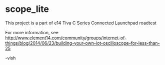 scope_lite
==========

This project is a part of e14 Tiva C Series Connected Launchpad roadtest

For more information, see http://www.element14.com/community/groups/internet-of-things/blog/2014/06/23/building-your-own-iot-oscilloscope-for-less-than-25

-vish
